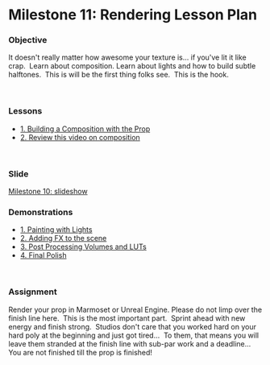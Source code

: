 # Milestone 11: Rendering Lesson Plan

<h3><span>Objective</span></h3>
<p><span>It doesn't really matter how awesome your texture is... if you've lit it like crap.&nbsp; Learn about composition. Learn about lights and how to build subtle halftones.&nbsp; This is will be the first thing folks see.&nbsp; This is the hook.</span></p>
<p>&nbsp;</p>
<h3><span>Lessons</span></h3>
<ul>
<li><a title="1. Building a Composition with the Prop" href="https://vertexschool.instructure.com/courses/204/pages/1-building-a-composition-with-the-prop" data-api-endpoint="https://vertexschool.instructure.com/api/v1/courses/204/pages/1-building-a-composition-with-the-prop" data-api-returntype="Page">1. Building a Composition with the Prop</a></li>
<li><a title="2. Review this video on composition" href="https://vertexschool.instructure.com/courses/204/pages/2-review-this-video-on-composition" data-api-endpoint="https://vertexschool.instructure.com/api/v1/courses/204/pages/2-review-this-video-on-composition" data-api-returntype="Page">2. Review this video on composition</a></li>
</ul>
<p>&nbsp;</p>
<h3>Slide&nbsp;</h3>
<p><a class="inline_disabled" href="https://docs.google.com/presentation/d/1TlU0WPO75-uEjuiMuQ7ciYyhR-wEp-aTkuApl0f1VVk/edit?usp=sharing" target="_blank">Milestone 10: slideshow</a></p>
<h3>Demonstrations</h3>
<ul>
<li><a title="1. Painting with Lights" href="https://vertexschool.instructure.com/courses/204/pages/1-painting-with-lights" data-api-endpoint="https://vertexschool.instructure.com/api/v1/courses/204/pages/1-painting-with-lights" data-api-returntype="Page">1. Painting with Lights</a></li>
<li><a title="2. Adding FX to the scene" href="https://vertexschool.instructure.com/courses/204/pages/2-adding-fx-to-the-scene" data-api-endpoint="https://vertexschool.instructure.com/api/v1/courses/204/pages/2-adding-fx-to-the-scene" data-api-returntype="Page">2. Adding FX to the scene</a></li>
<li><a title="3. Post Processing Volumes and LUTs" href="https://vertexschool.instructure.com/courses/204/pages/3-post-processing-volumes-and-luts" data-api-endpoint="https://vertexschool.instructure.com/api/v1/courses/204/pages/3-post-processing-volumes-and-luts" data-api-returntype="Page">3. Post Processing Volumes and LUTs</a></li>
<li><a title="4. Final Polish" href="https://vertexschool.instructure.com/courses/204/pages/4-final-polish" data-api-endpoint="https://vertexschool.instructure.com/api/v1/courses/204/pages/4-final-polish" data-api-returntype="Page">4. Final Polish</a></li>
</ul>
<p>&nbsp;</p>
<h3><span>Assignment</span></h3>
<p>Render your prop in Marmoset or Unreal Engine. Please do not limp over the finish line here.&nbsp; This is the most important part.&nbsp; Sprint ahead with new energy and finish strong.&nbsp; Studios don't care that you worked hard on your hard poly at the beginning and just got tired...&nbsp; To them, that means you will leave them stranded at the finish line with sub-par work and a deadline...&nbsp; You are not finished till the prop is finished!</p>
<p>&nbsp;</p>